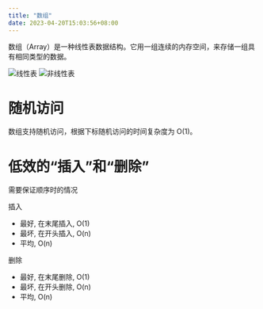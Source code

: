 ```yaml
---
title: "数组"
date: 2023-04-20T15:03:56+08:00
---
```


数组（Array）是一种线性表数据结构。它用一组连续的内存空间，来存储一组具有相同类型的数据。

![线性表](https://static001.geekbang.org/resource/image/b6/77/b6b71ec46935130dff5c4b62cf273477.jpg?wh=1142*833)
![非线性表](https://static001.geekbang.org/resource/image/6e/69/6ebf42641b5f98f912d36f6bf86f6569.jpg?wh=1142*727)

# 随机访问

数组支持随机访问，根据下标随机访问的时间复杂度为 O(1)。

# 低效的“插入”和“删除”

需要保证顺序时的情况

插入

- 最好, 在末尾插入, O(1)
- 最坏, 在开头插入, O(n)
- 平均, O(n)

删除

- 最好, 在末尾删除, O(1)
- 最坏, 在开头删除, O(n)
- 平均, O(n)
